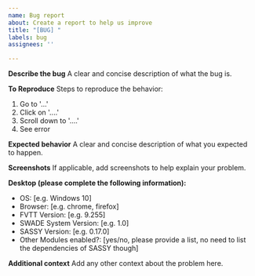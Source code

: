 ```yaml
---
name: Bug report
about: Create a report to help us improve
title: "[BUG] "
labels: bug
assignees: ''

---
```


**Describe the bug**
A clear and concise description of what the bug is.

**To Reproduce**
Steps to reproduce the behavior:
1. Go to '...'
2. Click on '....'
3. Scroll down to '....'
4. See error

**Expected behavior**
A clear and concise description of what you expected to happen.

**Screenshots**
If applicable, add screenshots to help explain your problem.

**Desktop (please complete the following information):**
 - OS: [e.g. Windows 10]
 - Browser: [e.g. chrome, firefox]
 - FVTT Version: [e.g. 9.255]
 - SWADE System Version: [e.g. 1.0]
 - SASSY Version:  [e.g. 0.17.0]
 - Other Modules enabled?:  [yes/no, please provide a list, no need to list the dependencies of SASSY though]

**Additional context**
Add any other context about the problem here.
